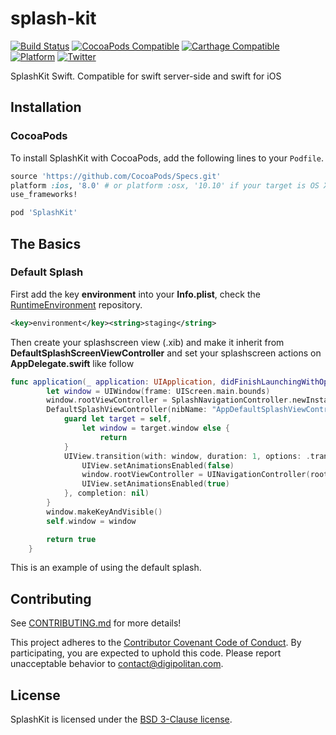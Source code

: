 splash-kit
=================================

[![Build Status](https://travis-ci.org/Digipolitan/dependency-injector.svg?branch=master)](https://travis-ci.org/Digipolitan/dependency-injector)
[![CocoaPods Compatible](https://img.shields.io/cocoapods/v/SplashKit.svg)](https://img.shields.io/cocoapods/v/SplashKit.svg)
[![Carthage Compatible](https://img.shields.io/badge/Carthage-compatible-4BC51D.svg?style=flat)](https://github.com/Carthage/Carthage)
[![Platform](https://img.shields.io/cocoapods/p/SplashKit.svg?style=flat)](http://cocoadocs.org/docsets/SplashKit)
[![Twitter](https://img.shields.io/badge/twitter-@Digipolitan-blue.svg?style=flat)](http://twitter.com/Digipolitan)

SplashKit Swift. Compatible for swift server-side and swift for iOS

## Installation

### CocoaPods

To install SplashKit with CocoaPods, add the following lines to your `Podfile`.

```ruby
source 'https://github.com/CocoaPods/Specs.git'
platform :ios, '8.0' # or platform :osx, '10.10' if your target is OS X.
use_frameworks!

pod 'SplashKit'
```

## The Basics

### Default Splash

First add the key **environment** into your **Info.plist**, check the [RuntimeEnvironment](https://github.com/Digipolitan/runtime-environment) repository.

```xml
<key>environment</key><string>staging</string>
```

Then create your splashscreen view (.xib) and make it inherit from **DefaultSplashScreenViewController** and set your splashscreen actions on **AppDelegate.swift** like follow

```swift
func application(_ application: UIApplication, didFinishLaunchingWithOptions launchOptions: [UIApplicationLaunchOptionsKey: Any]?) -> Bool {
        let window = UIWindow(frame: UIScreen.main.bounds)
        window.rootViewController = SplashNavigationController.newInstance(splashViewControllers:
        DefaultSplashViewController(nibName: "AppDefaultSplashViewController", bundle: nil)) { [weak self] _ in
            guard let target = self,
                let window = target.window else {
                    return
            }
            UIView.transition(with: window, duration: 1, options: .transitionCrossDissolve, animations: {
                UIView.setAnimationsEnabled(false)
                window.rootViewController = UINavigationController(rootViewController: ViewController())
                UIView.setAnimationsEnabled(true)
            }, completion: nil)
        }
        window.makeKeyAndVisible()
        self.window = window

        return true
    }
```

This is an example of using the default splash.

## Contributing

See [CONTRIBUTING.md](CONTRIBUTING.md) for more details!

This project adheres to the [Contributor Covenant Code of Conduct](CODE_OF_CONDUCT.md).
By participating, you are expected to uphold this code. Please report
unacceptable behavior to [contact@digipolitan.com](mailto:contact@digipolitan.com).

## License

SplashKit is licensed under the [BSD 3-Clause license](LICENSE).
